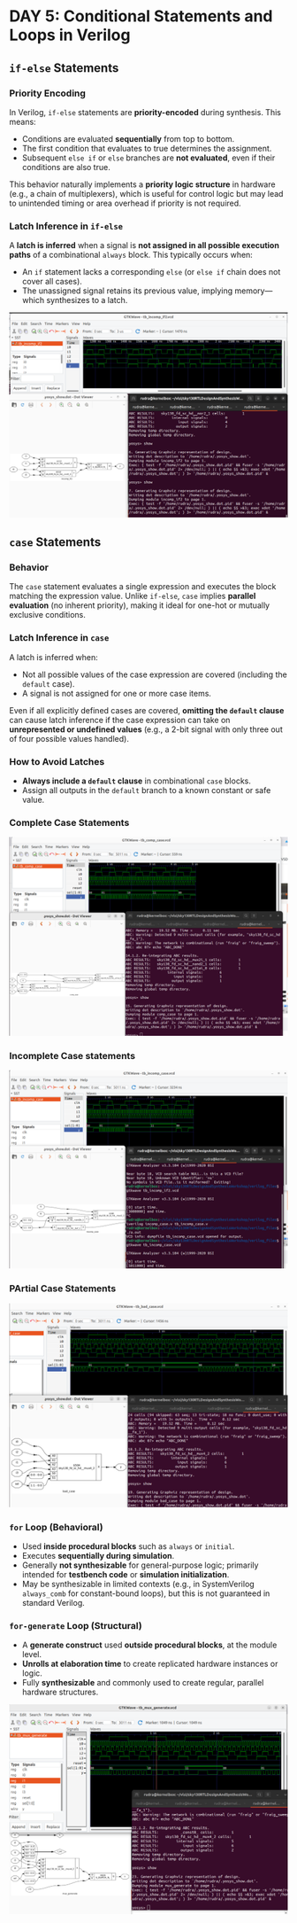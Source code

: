 # DAY 5: Conditional Statements and Loops in Verilog


## `if-else` Statements

### Priority Encoding
In Verilog, `if-else` statements are **priority-encoded** during synthesis. This means:
- Conditions are evaluated **sequentially** from top to bottom.
- The first condition that evaluates to true determines the assignment.
- Subsequent `else if` or `else` branches are **not evaluated**, even if their conditions are also true.

This behavior naturally implements a **priority logic structure** in hardware (e.g., a chain of multiplexers), which is useful for control logic but may lead to unintended timing or area overhead if priority is not required.

### Latch Inference in `if-else`
A **latch is inferred** when a signal is **not assigned in all possible execution paths** of a combinational `always` block. This typically occurs when:
- An `if` statement lacks a corresponding `else` (or `else if` chain does not cover all cases).
- The unassigned signal retains its previous value, implying memory—which synthesizes to a latch.

![Alt Text](images/incomp_if2.png)




## `case` Statements

### Behavior
The `case` statement evaluates a single expression and executes the block matching the expression value. Unlike `if-else`, `case` implies **parallel evaluation** (no inherent priority), making it ideal for one-hot or mutually exclusive conditions.

### Latch Inference in `case`
A latch is inferred when:
- Not all possible values of the case expression are covered (including the `default` case).
- A signal is not assigned for one or more case items.

Even if all explicitly defined cases are covered, **omitting the `default` clause** can cause latch inference if the case expression can take on **unrepresented or undefined values** (e.g., a 2-bit signal with only three out of four possible values handled).

### How to Avoid Latches
- **Always include a `default` clause** in combinational `case` blocks.
- Assign all outputs in the `default` branch to a known constant or safe value.

### Complete Case Statements
![Alt Text](images/comp_case.png)

### Incomplete Case statements
![Alt Text](images/incomp_case.png)


### PArtial Case Statements
![Alt Text](images/partial_case.png)



### `for` Loop (Behavioral)
- Used **inside procedural blocks** such as `always` or `initial`.
- Executes **sequentially during simulation**.
- Generally **not synthesizable** for general-purpose logic; primarily intended for **testbench code** or **simulation initialization**.
- May be synthesizable in limited contexts (e.g., in SystemVerilog `always_comb` for constant-bound loops), but this is not guaranteed in standard Verilog.



### `for-generate` Loop (Structural)
- A **generate construct** used **outside procedural blocks**, at the module level.
- **Unrolls at elaboration time** to create replicated hardware instances or logic.
- Fully **synthesizable** and commonly used to create regular, parallel hardware 
structures.


![Alt Text](images/generate_mux.png)